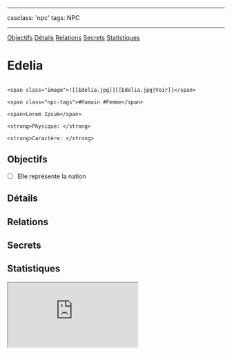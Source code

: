 
---

cssclass: 'npc'
tags: NPC

---
<span class="nav">[Objectifs](#Objectifs) [Détails](#Détails)  [Relations](#Relations) [Secrets](#Secrets) [Statistiques](#Statistiques)</span>

# Edelia

```ad-desc

<span class="image">![[Edelia.jpg]][[Edelia.jpg|Voir]]</span>

<span class="npc-tags">#Humain #Femme</span>

<span>Lorem Ipsum</span>

<strong>Physique: </strong>

<strong>Caractère: </strong>
```

## Objectifs
- [ ] Elle représente la nation 

## Détails

## Relations

## Secrets

## Statistiques

<iframe class="embedded-statblock" src="https://pathfinderdashboard.com/Creatures/Class/champion 3.html"></iframe>